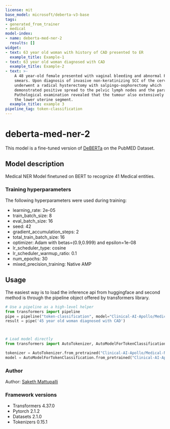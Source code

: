 ```yaml
---
license: mit
base_model: microsoft/deberta-v3-base
tags:
- generated_from_trainer
- medical
model-index:
- name: deberta-med-ner-2
  results: []
widget:
- text: 63 year old woman with history of CAD presented to ER
  example_title: Example-1
- text: 63 year old woman diagnosed with CAD
  example_title: Example-2
- text: >-
    A 48 year-old female presented with vaginal bleeding and abnormal Pap
    smears. Upon diagnosis of invasive non-keratinizing SCC of the cervix, she
    underwent a radical hysterectomy with salpingo-oophorectomy which
    demonstrated positive spread to the pelvic lymph nodes and the parametrium.
    Pathological examination revealed that the tumour also extensively involved
    the lower uterine segment.
  example_title: example 3
pipeline_tag: token-classification
---
```


<!-- This model card has been generated automatically according to the information the Trainer had access to. You
should probably proofread and complete it, then remove this comment. -->




# deberta-med-ner-2

This model is a fine-tuned version of [DeBERTa](https://huggingface.co/microsoft/deberta-v3-base) on the PubMED Dataset.

## Model description

Medical NER Model finetuned on BERT to recognize 41 Medical entities.



### Training hyperparameters

The following hyperparameters were used during training:
- learning_rate: 2e-05
- train_batch_size: 8
- eval_batch_size: 16
- seed: 42
- gradient_accumulation_steps: 2
- total_train_batch_size: 16
- optimizer: Adam with betas=(0.9,0.999) and epsilon=1e-08
- lr_scheduler_type: cosine
- lr_scheduler_warmup_ratio: 0.1
- num_epochs: 30
- mixed_precision_training: Native AMP



## Usage
The easiest way is to load the inference api from huggingface and second method is through the pipeline object offered by transformers library.
```python
# Use a pipeline as a high-level helper
from transformers import pipeline
pipe = pipeline("token-classification", model="Clinical-AI-Apollo/Medical-NER", aggregation_strategy='simple')
result = pipe('45 year old woman diagnosed with CAD')



# Load model directly
from transformers import AutoTokenizer, AutoModelForTokenClassification

tokenizer = AutoTokenizer.from_pretrained("Clinical-AI-Apollo/Medical-NER")
model = AutoModelForTokenClassification.from_pretrained("Clinical-AI-Apollo/Medical-NER")
```

### Author

Author: [Saketh Mattupalli](https://huggingface.co/blaze999)

### Framework versions

- Transformers 4.37.0
- Pytorch 2.1.2
- Datasets 2.1.0
- Tokenizers 0.15.1